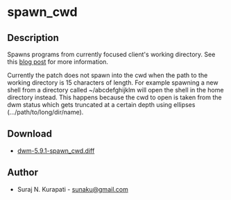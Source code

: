 spawn\_cwd
==========

Description
-----------
Spawns programs from currently focused client's working directory. See this
[blog post](https://sunaku.github.io/dwm-spawn-cwd-patch.html) for more information.

Currently the patch does not spawn into the cwd when the path
to the working directory is 15 characters of length. For example
spawning a new shell from a directory called ~/abcdefghijklm will
open the shell in the home directory instead. This happens because
the cwd to open is taken from the dwm status which gets truncated at a
certain depth using ellipses (.../path/to/long/dir/name).

Download
--------
* [dwm-5.9.1-spawn\_cwd.diff](dwm-5.9.1-spawn_cwd.diff)

Author
------
* Suraj N. Kurapati - <sunaku@gmail.com>
